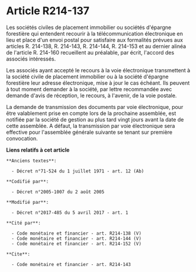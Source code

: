 # Article R214-137

Les sociétés civiles de placement immobilier ou sociétés d'épargne forestière qui entendent recourir à la télécommunication
électronique en lieu et place d'un envoi postal pour satisfaire aux formalités prévues aux articles R. 214-138, R. 214-143,
R. 214-144, R. 214-153 et au dernier alinéa de l'article R. 214-160 recueillent au préalable, par écrit, l'accord des
associés intéressés.

Les associés ayant accepté le recours à la voie électronique transmettent à la société civile de placement immobilier ou à la
société d'épargne forestière leur adresse électronique, mise à jour le cas échéant. Ils peuvent à tout moment demander à la
société, par lettre recommandée avec demande d'avis de réception, le recours, à l'avenir, de la voie postale.

La demande de transmission des documents par voie électronique, pour être valablement prise en compte lors de la prochaine
assemblée, est notifiée par la société de gestion au plus tard vingt jours avant la date de cette assemblée. A défaut, la
transmission par voie électronique sera effective pour l'assemblée générale suivante se tenant sur première convocation.

**Liens relatifs à cet article**

	**Anciens textes**:

	  - Décret n°71-524 du 1 juillet 1971 - art. 12 (Ab)

	**Codifié par**:

	  - Décret n°2005-1007 du 2 août 2005

	**Modifié par**:

	  - Décret n°2017-485 du 5 avril 2017 - art. 1

	**Cité par**:

	  - Code monétaire et financier - art. R214-138 (V)
	  - Code monétaire et financier - art. R214-144 (V)
	  - Code monétaire et financier - art. R214-152 (V)

	**Cite**:

	  - Code monétaire et financier - art. R214-143
